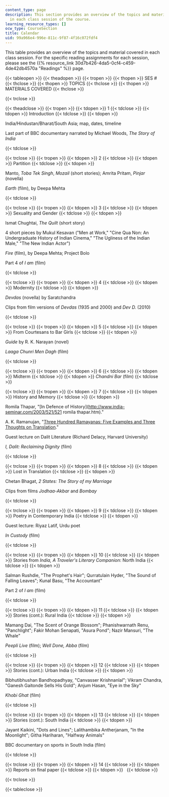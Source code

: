 ```yaml
---
content_type: page
description: This section provides an overview of the topics and material covered
  in each class session of the course.
learning_resource_types: []
ocw_type: CourseSection
title: Calendar
uid: 99a966e4-996e-811c-9f87-4f16c072fdf4
---
```


This table provides an overview of the topics and material covered in each class session. For the specific reading assignments for each session, please see the {{% resource_link 30d7b426-4da5-0cf4-c459-4de42db4570a "Readings" %}} page.

{{< tableopen >}}
{{< theadopen >}}
{{< tropen >}}
{{< thopen >}}
SES #
{{< thclose >}}
{{< thopen >}}
TOPICS
{{< thclose >}}
{{< thopen >}}
MATERIALS COVERED
{{< thclose >}}

{{< trclose >}}

{{< theadclose >}}
{{< tropen >}}
{{< tdopen >}}
1
{{< tdclose >}}
{{< tdopen >}}
Introduction
{{< tdclose >}}
{{< tdopen >}}


India/Hindustan/Bharat/South Asia; map, dates, timeline

Last part of BBC documentary narrated by Michael Woods, _The Story of India_


{{< tdclose >}}

{{< trclose >}}
{{< tropen >}}
{{< tdopen >}}
2
{{< tdclose >}}
{{< tdopen >}}
Partition
{{< tdclose >}}
{{< tdopen >}}


Manto, _Toba Tek Singh_, _Mozail_ (short stories); Amrita Pritam, _Pinjar_ (novella)

_Earth_ (film), by Deepa Mehta


{{< tdclose >}}

{{< trclose >}}
{{< tropen >}}
{{< tdopen >}}
3
{{< tdclose >}}
{{< tdopen >}}
Sexuality and Gender
{{< tdclose >}}
{{< tdopen >}}


Ismat Chughtai, _The Quilt_ (short story)

4 short pieces by Mukul Kesavan ("Men at Work," "Cine Qua Non: An Undergraduate History of Indian Cinema," "The Ugliness of the Indian Male," "The New Indian Actor")

_Fire_ (film), by Deepa Mehta; Project Bolo

Part 4 of _I am_ (film)


{{< tdclose >}}

{{< trclose >}}
{{< tropen >}}
{{< tdopen >}}
4
{{< tdclose >}}
{{< tdopen >}}
Modernity
{{< tdclose >}}
{{< tdopen >}}


_Devdas_ (novella) by Saratchandra

Clips from film versions of _Devdas_ (1935 and 2000) and _Dev D._ (2010)


{{< tdclose >}}

{{< trclose >}}
{{< tropen >}}
{{< tdopen >}}
5
{{< tdclose >}}
{{< tdopen >}}
From Courtesans to Bar Girls
{{< tdclose >}}
{{< tdopen >}}


_Guide_ by R. K. Narayan (novel)

_Laaga Chunri Men Dagh_ (film)


{{< tdclose >}}

{{< trclose >}}
{{< tropen >}}
{{< tdopen >}}
6
{{< tdclose >}}
{{< tdopen >}}
Midterm
{{< tdclose >}}
{{< tdopen >}}
_Chandni Bar_ (film)
{{< tdclose >}}

{{< trclose >}}
{{< tropen >}}
{{< tdopen >}}
7
{{< tdclose >}}
{{< tdopen >}}
History and Memory
{{< tdclose >}}
{{< tdopen >}}


Romila Thapar, "[In Defence of History](http://www.india-seminar.com/2003/521/521 romila thapar.htm)."

A. K. Ramanujan, "[Three Hundred Ramayanas: Five Examples and Three Thoughts on Translation](http://publishing.cdlib.org/ucpressebooks/view?docId=ft3j49n8h7&chunk.id=d0e1254)."

Guest lecture on Dalit Literature (Richard Delacy, Harvard University)

_I, Dalit: Reclaiming Dignity_ (film)


{{< tdclose >}}

{{< trclose >}}
{{< tropen >}}
{{< tdopen >}}
8
{{< tdclose >}}
{{< tdopen >}}
Lost in Translation
{{< tdclose >}}
{{< tdopen >}}


Chetan Bhagat, _2 States: The Story of my Marriage_

Clips from films _Jodhaa-Akbar_ and _Bombay_


{{< tdclose >}}

{{< trclose >}}
{{< tropen >}}
{{< tdopen >}}
9
{{< tdclose >}}
{{< tdopen >}}
Poetry in Contemporary India
{{< tdclose >}}
{{< tdopen >}}


Guest lecture: Riyaz Latif, Urdu poet

_In Custody_ (film)


{{< tdclose >}}

{{< trclose >}}
{{< tropen >}}
{{< tdopen >}}
10
{{< tdclose >}}
{{< tdopen >}}
Stories from _India, A Traveler's Literary Companion_: North India
{{< tdclose >}}
{{< tdopen >}}


Salman Rushdie, "The Prophet's Hair"; Qurratulain Hyder, "The Sound of Falling Leaves"; Kunal Basu, "The Accountant"

Part 2 of _I am_ (film)


{{< tdclose >}}

{{< trclose >}}
{{< tropen >}}
{{< tdopen >}}
11
{{< tdclose >}}
{{< tdopen >}}
Stories (cont.): Rural India
{{< tdclose >}}
{{< tdopen >}}


Mamang Dai, "The Scent of Orange Blossom"; Phanishwarnath Renu, "Panchlight"; Fakir Mohan Senapati, "Asura Pond"; Nazir Mansuri, "The Whale"

_Peepli Live_ (film); _Well Done, Abba_ (film)


{{< tdclose >}}

{{< trclose >}}
{{< tropen >}}
{{< tdopen >}}
12
{{< tdclose >}}
{{< tdopen >}}
Stories (cont.): Urban India
{{< tdclose >}}
{{< tdopen >}}


Bibhutibhushan Bandhopadhyay, "Canvasser Krishnanlal"; Vikram Chandra, "Ganesh Gaitonde Sells His Gold"; Anjum Hasan, "Eye in the Sky"

_Khobi Ghat_ (film)


{{< tdclose >}}

{{< trclose >}}
{{< tropen >}}
{{< tdopen >}}
13
{{< tdclose >}}
{{< tdopen >}}
Stories (cont.): South India
{{< tdclose >}}
{{< tdopen >}}


Jayant Kaikini, "Dots and Lines"; Lalithambika Antherjanam, "In the Moonlight"; Githa Hariharan, "Halfway Animals"

BBC documentary on sports in South India (film)


{{< tdclose >}}

{{< trclose >}}
{{< tropen >}}
{{< tdopen >}}
14
{{< tdclose >}}
{{< tdopen >}}
Reports on final paper
{{< tdclose >}}
{{< tdopen >}}
 
{{< tdclose >}}

{{< trclose >}}

{{< tableclose >}}